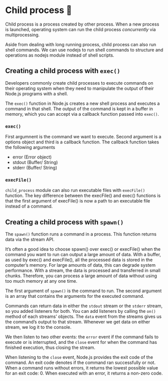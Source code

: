 # Child process 🐣

Child process is a process created by other process. When a new process is launched, operating system can run the child process _concurrently_ via multiprocessing.

Aside from dealing with long running process, child process can also run shell commands. We can use nodejs to run shell commands to structure and operations as nodejs module instead of shell scripts.

## Creating a child process with `exec()`

Developers commonly create child processes to execute commands on their operating system when they need to manipulate the output of their Node.js programs with a shell.

The `exec()` function in Node.js creates a new shell process and executes a command in that shell. The output of the command is kept in a buffer in memory, which you can accept via a callback function passed into `exec()`.

### `exec()`

First argumnent is the command we want to execute. Second argument is a options object and third is a callback function.
The callback function takes the following arguments

- error (Error object)
- stdout (Buffer/ String)
- stderr (Buffer/ String)

### `execFile()`

`child_process` module can also run executable files with `execFile()` function.
The key difference between the execFile() and exec() functions is that the first argument of execFile() is now a path to an executable file instead of a command.

## Creating a child process with `spawn()`

The `spawn()` function runs a command in a process. This function returns data via the stream API.

It’s often a good idea to choose spawn() over exec() or execFile() when the command you want to run can output a large amount of data. With a buffer, as used by exec() and execFile(), all the processed data is stored in the computer’s memory. For large amounts of data, this can degrade system performance. With a stream, the data is processed and transferred in small chunks. Therefore, you can process a large amount of data without using too much memory at any one time.

The first argument of `spawn()` is the command to run. The second argument is an array that contains the arguments for the executed command.

Commands can return data in either the `stdout` stream or the `stderr` stream, so you added listeners for both. You can add listeners by calling the `on()` method of each streams’ objects. The `data` event from the streams gives us the command’s output to that stream. Whenever we get data on either stream, we log it to the console.

We then listen to two other events: the `error` event if the command fails to execute or is interrupted, and the `close` event for when the command has finished execution, thus closing the stream.

When listening to the `close` event, Node.js provides the exit code of the command. An exit code denotes if the command ran successfully or not. When a command runs without errors, it returns the lowest possible value for an exit code: 0. When executed with an error, it returns a non-zero code.
